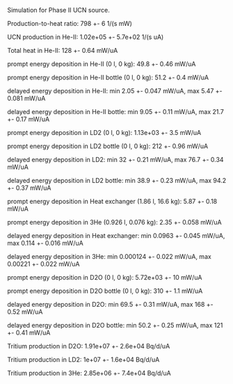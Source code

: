 Simulation for Phase II UCN source.

Production-to-heat ratio:
798 +- 6 1/(s mW)

UCN production in He-II:
1.02e+05 +- 5.7e+02 1/(s uA)

Total heat in He-II:
128 +- 0.64 mW/uA

prompt energy deposition in He-II (0 l, 0 kg):
49.8 +- 0.46 mW/uA

prompt energy deposition in He-II bottle (0 l, 0 kg):
51.2 +- 0.4 mW/uA

delayed energy deposition in He-II:
min 2.05 +- 0.047 mW/uA, max 5.47 +- 0.081 mW/uA

delayed energy deposition in He-II bottle:
min 9.05 +- 0.11 mW/uA, max 21.7 +- 0.17 mW/uA

prompt energy deposition in LD2 (0 l, 0 kg):
1.13e+03 +- 3.5 mW/uA

prompt energy deposition in LD2 bottle (0 l, 0 kg):
212 +- 0.96 mW/uA

delayed energy deposition in LD2:
min 32 +- 0.21 mW/uA, max 76.7 +- 0.34 mW/uA

delayed energy deposition in LD2 bottle:
min 38.9 +- 0.23 mW/uA, max 94.2 +- 0.37 mW/uA

prompt energy deposition in Heat exchanger (1.86 l, 16.6 kg):
5.87 +- 0.18 mW/uA

prompt energy deposition in 3He (0.926 l, 0.076 kg):
2.35 +- 0.058 mW/uA

delayed energy deposition in Heat exchanger:
min 0.0963 +- 0.045 mW/uA, max 0.114 +- 0.016 mW/uA

delayed energy deposition in 3He:
min 0.000124 +- 0.022 mW/uA, max 0.00221 +- 0.022 mW/uA

prompt energy deposition in D2O (0 l, 0 kg):
5.72e+03 +- 10 mW/uA

prompt energy deposition in D2O bottle (0 l, 0 kg):
310 +- 1.1 mW/uA

delayed energy deposition in D2O:
min 69.5 +- 0.31 mW/uA, max 168 +- 0.52 mW/uA

delayed energy deposition in D2O bottle:
min 50.2 +- 0.25 mW/uA, max 121 +- 0.41 mW/uA

Tritium production in D2O:
1.91e+07 +- 2.6e+04 Bq/d/uA

Tritium production in LD2:
1e+07 +- 1.6e+04 Bq/d/uA

Tritium production in 3He:
2.85e+06 +- 7.4e+04 Bq/d/uA

